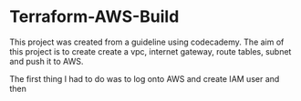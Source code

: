 # Terraform-AWS-Build
This project was created from a guideline using codecademy. The aim of this project is to create create a vpc, internet gateway, route tables, subnet and push it to AWS.

The first thing I had to do was to log onto AWS and create IAM user and then 